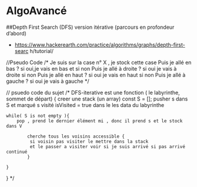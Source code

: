 # AlgoAvancé

##Depth First Search (DFS) version itérative ​(parcours en profondeur d’abord)
*  https://www.hackerearth.com/practice/algorithms/graphs/depth-first-searc h/tutorial/ 


//Pseudo Code
/*
Je suis sur la case n° X , je stock cette case
Puis je allé en bas ?
si oui,je vais en bas et si non
Puis je allé à droite ?
si oui je vais à droite si non
Puis je allé en haut ?
si oui je vais en haut si non
Puis je allé à gauche ?
si oui je vais à gauche
 */


// psuedo code du sujet
/*
DFS-iterative est une fonction ( le labyrinthe, sommet de départ) {
creer une stack (un array) const S = [];
pusher s dans S et marqué s visité isVisited = true dans le les data du labyrinthe

    while( S is not empty ){
        pop , prend le dernier élément mi , donc il prend s et le stock dans V

            cherche tous les voisins accessible {
             si voisin pas visiter le mettre dans la stack
             et le passer a visiter voir si je suis arrivé si pas arrivé continué
            }

    }
}
*/
